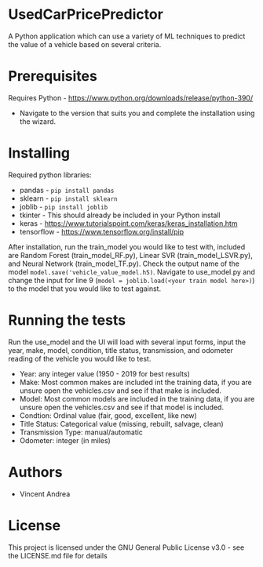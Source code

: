 # UsedCarPricePredictor
A Python application which can use a variety of ML techniques to predict the value of a vehicle based on several criteria.

# Prerequisites
Requires Python - https://www.python.org/downloads/release/python-390/
  - Navigate to the version that suits you and complete the installation using the wizard.
  
# Installing  
Required python libraries:
  - pandas - `pip install pandas`
  - sklearn - `pip install sklearn`
  - joblib - `pip install joblib`
  - tkinter - This should already be included in your Python install
  - keras - https://www.tutorialspoint.com/keras/keras_installation.htm
  - tensorflow - https://www.tensorflow.org/install/pip
  
After installation, run the train_model you would like to test with, included are Random Forest (train_model_RF.py), Linear SVR (train_model_LSVR.py), and Neural Network (train_model_TF.py). Check the output name of the model `model.save('vehicle_value_model.h5)`. Navigate to use_model.py and change the input for line 9 (`model = joblib.load(<your train model here>)`) to the model that you would like to test against. 

# Running the tests
Run the use_model and the UI will load with several input forms, input the year, make, model, condition, title status, transmission, and odometer reading of the vehicle you would like to test.
- Year: any integer value (1950 - 2019 for best results)
- Make: Most common makes are included int the training data, if you are unsure open the vehicles.csv and see if that make is included.
- Model: Most common models are included in the training data, if you are unsure open the vehicles.csv and see if that model is included.
- Condtion: Ordinal value (fair, good, excellent, like new)
- Title Status: Categorical value (missing, rebuilt, salvage, clean)
- Transmission Type: manual/automatic
- Odometer: integer (in miles)

# Authors
 - Vincent Andrea
 
# License
This project is licensed under the GNU General Public License v3.0 - see the LICENSE.md file for details

